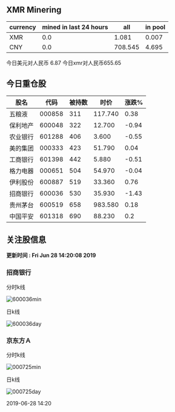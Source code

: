 ## XMR Minering

|currency|mined in last 24 hours|all|in pool|
|---|---|---|---|
|XMR|0.0|1.081|0.007|
|CNY|0.0|708.545|4.695|

今日美元对人民币 6.87	今日xmr对人民币655.65


## 今日重仓股 

|股名|代码|被持数|时价|涨跌%|
|---|---|---|---|---|
|五粮液|000858|311|117.740|0.38|
|保利地产|600048|322|12.700|-0.94|
|农业银行|601288|406|3.600|-0.55|
|美的集团|000333|423|51.790|0.04|
|工商银行|601398|442|5.880|-0.51|
|格力电器|000651|504|54.970|-0.04|
|伊利股份|600887|519|33.360|0.76|
|招商银行|600036|530|35.930|-1.43|
|贵州茅台|600519|658|983.580|0.18|
|中国平安|601318|690|88.230|0.2|

## 关注股信息
**更新时间 : Fri Jun 28 14:20:08 2019**
### 招商银行 
分时k线

![600036min](http://image.sinajs.cn/newchart/min/n/sh600036.gif)

日k线

![600036day](http://image.sinajs.cn/newchart/daily/n/sh600036.gif)

### 京东方Ａ 
分时k线

![000725min](http://image.sinajs.cn/newchart/min/n/sz000725.gif)

日k线

![000725day](http://image.sinajs.cn/newchart/daily/n/sz000725.gif)

2019-06-28 14:20